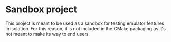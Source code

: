 # Sandbox project

This project is meant to be used as a sandbox for testing emulator features in isolation.
For this reason, it is not included in the CMake packaging as it's not meant to make its way to end users.
